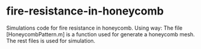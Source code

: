 # fire-resistance-in-honeycomb
Simulations code for fire resistance in honeycomb.
Using way:
The file [HoneycombPattern.m] is a function used for generate a honeycomb mesh.
The rest files is used for simulation.
